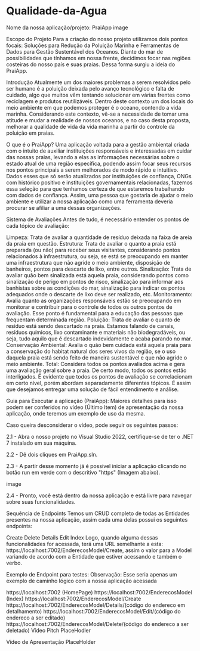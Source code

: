 # Qualidade-da-Agua

Nome da nossa aplicação/projeto: PraiApp
image

Escopo do Projeto
Para a criação do nosso projeto utilizamos dois pontos focais: Soluções para Redução da Poluição Marinha e Ferramentas de Dados para Gestão Sustentável dos Oceanos. Diante do mar de possibilidades que tínhamos em nossa frente, decidimos focar nas regiões costeiras do nosso país e suas praias. Dessa forma surgiu a ideia do PraiApp.

Introdução
Atualmente um dos maiores problemas a serem resolvidos pelo ser humano é a poluição deixada pelo avanço tecnológico e falta de cuidado, algo que muitos vêm tentando solucionar em várias frentes como reciclagem e produtos reutilizáveis. Dentro deste contexto um dos locais do meio ambiente em que podemos proteger é o oceano, contendo a vida marinha. Considerando este contexto, vê-se a necessidade de tomar uma atitude e mudar a realidade de nossos oceanos, e no caso desta proposta, melhorar a qualidade de vida da vida marinha a partir do controle da poluição em praias.

O que é o PraiApp?
Uma aplicação voltada para a gestão ambiental criada com o intuito de auxiliar instituições responsáveis e interessadas em cuidar das nossas praias, levando a elas as informações necessárias sobre o estado atual de uma região específica, podendo assim focar seus recursos nos pontos principais a serem melhorados de modo rápido e intuitivo. Dados esses que só serão atualizados por instituições de confiança, ONGs com histórico positivo e instituições governamentais relacionadas, fazemos essa seleção para que tenhamos certeza de que estaremos trabalhando com dados de confiança. Assim, uma pessoa que gostaria de ajudar o meio ambiente e utilizar a nossa aplicação como uma ferramenta deveria procurar se afiliar a uma dessas organizações.

Sistema de Avaliações
Antes de tudo, é necessário entender os pontos de cada tópico de avaliação:

Limpeza: Trata de avaliar a quantidade de resíduo deixada na faixa de areia da praia em questão.
Estrutura: Trata de avaliar o quanto a praia está preparada (ou não) para receber seus visitantes, considerando pontos relacionados à infraestrutura, ou seja, se está se preocupando em manter uma infraestrutura que não agride o meio ambiente, disposição de banheiros, pontos para descarte de lixo, entre outros.
Sinalização: Trata de avaliar quão bem sinalizada está aquela praia, considerando pontos como sinalização de perigo em pontos de risco, sinalização para informar aos banhistas sobre as condições do mar, sinalização para indicar os pontos adequados onde o descarte de lixo deve ser realizado, etc.
Monitoramento: Avalia quanto as organizações responsáveis estão se preocupando em monitorar e contribuir para o controle de todos os outros pontos de avaliação. Esse ponto é fundamental para a educação das pessoas que frequentam determinada região.
Poluição: Trata de avaliar o quanto de resíduo está sendo descartado na praia. Estamos falando de canais, resíduos químicos, lixo contaminante e materiais não biodegradáveis, ou seja, tudo aquilo que é descartado indevidamente e acaba parando no mar.
Conservação Ambiental: Avalia o quão bem cuidada está aquela praia para a conservação do habitat natural dos seres vivos da região, se o uso daquela praia está sendo feito de maneira sustentável e que não agride o meio ambiente.
Total: Considera todos os pontos avaliados acima e gera uma avaliação geral sobre a praia.
De certo modo, todos os pontos estão interligados. É evidente que todos os pontos de avaliação se correlacionam em certo nível, porém abordam separadamente diferentes tópicos. É assim que desejamos entregar uma solução de fácil entendimento e análise.

Guia para Executar a aplicação (PraiApp):
Maiores detalhes para isso podem ser conferidos no vídeo (Último Item) de apresentação da nossa aplicação, onde teremos um exemplo de uso da mesma.

Caso queira desconsiderar o vídeo, pode seguir os seguintes passos:

2.1 - Abra o nosso projeto no Visual Studio 2022, certifique-se de ter o .NET 7 instalado em sua máquina.

2.2 - Dê dois cliques em PraiApp.sln.

2.3 - A partir desse momento já é possível iniciar a aplicação clicando no botão run em verde com o descritivo "https" (Imagem abaixo).

image

2.4 - Pronto, você está dentro da nossa aplicação e está livre para navegar sobre suas funcionalidades.

Sequência de Endpoints
Temos um CRUD completo de todas as Entidades presentes na nossa aplicação, assim cada uma delas possui os seguintes endpoints:

Create
Delete
Details
Edit
Index
Logo, quando alguma dessas funcionalidades for acessada, terá uma URL semelhante a esta: https://localhost:7002/EnderecosModel/Create, assim o valor para a Model variando de acordo com a Entidade que estiver acessando e também o verbo.

Exemplo de Endpoint para testes:
Observação: Esse seria apenas um exemplo de caminho lógico com a nossa aplicação acessada

https://localhost:7002 (HomePage)
https://localhost:7002/EnderecosModel (Index)
https://localhost:7002/EnderecosModel/Create
https://localhost:7002/EnderecosModel/Details/(código do endereco em detalhamento)
https://localhost:7002/EnderecosModel/Edit/(código do endereco a ser editado)
https://localhost:7002/EnderecosModel/Delete/(código do endereco a ser deletado)
Vídeo Pitch
PlaceHodler

Vídeo de Apresentação
PlaceHolder
